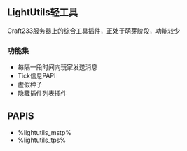 ## LightUtils轻工具
Craft233服务器上的综合工具插件，正处于萌芽阶段，功能较少

### 功能集
- 每隔一段时间向玩家发送消息
- Tick信息PAPI
- 虚假种子
- 隐藏插件列表插件

## PAPIS
- %lightutils_mstp%
- %lightutils_tps%
